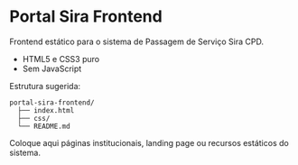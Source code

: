 # Portal Sira Frontend

Frontend estático para o sistema de Passagem de Serviço Sira CPD.

- HTML5 e CSS3 puro
- Sem JavaScript

Estrutura sugerida:

```
portal-sira-frontend/
  ├── index.html
  ├── css/
  └── README.md
```

Coloque aqui páginas institucionais, landing page ou recursos estáticos do sistema.

